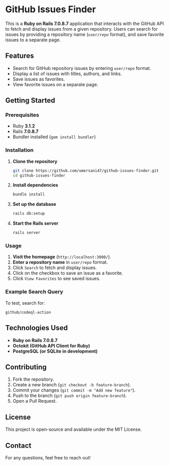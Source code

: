 # GitHub Issues Finder

This is a **Ruby on Rails 7.0.8.7** application that interacts with the GitHub API to fetch and display issues from a given repository. Users can search for issues by providing a repository name (`user/repo` format), and save favorite issues to a separate page.

## Features

- Search for GitHub repository issues by entering `user/repo` format.
- Display a list of issues with titles, authors, and links.
- Save issues as favorites.
- View favorite issues on a separate page.

## Getting Started

### Prerequisites

- Ruby **3.1.2**
- Rails **7.0.8.7**
- Bundler installed (`gem install bundler`)

### Installation

1. **Clone the repository**

   ```sh
   git clone https://github.com/umersani47/github-issues-finder.git
   cd github-issues-finder
   ```

2. **Install dependencies**

   ```sh
   bundle install
   ```

3. **Set up the database**

   ```sh
   rails db:setup
   ```

4. **Start the Rails server**

   ```sh
   rails server
   ```

### Usage

1. **Visit the homepage** (`http://localhost:3000/`).
2. **Enter a repository name** in `user/repo` format.
3. Click `Search` to fetch and display issues.
4. Click on the checkbox to save an issue as a favorite.
5. Click `View Favorites` to see saved issues.

### Example Search Query

To test, search for:

```
github/codeql-action
```

## Technologies Used

- **Ruby on Rails 7.0.8.7**
- **Octokit (GitHub API Client for Ruby)**
- **PostgreSQL (or SQLite in development)**


## Contributing

1. Fork the repository.
2. Create a new branch (`git checkout -b feature-branch`).
3. Commit your changes (`git commit -m "Add new feature"`).
4. Push to the branch (`git push origin feature-branch`).
5. Open a Pull Request.

## License

This project is open-source and available under the MIT License.

## Contact

For any questions, feel free to reach out!


